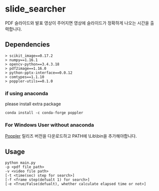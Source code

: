 # slide_searcher

PDF 슬라이드와 발표 영상이 주어지면 영상에 슬라이드가 정확하게 나오는 시간을 출력합니다.

## Dependencies
```
> scikit_image==0.17.2
> numpy==1.16.1
> opencv-python==3.4.3.18
> pdf2image==1.16.0
> python-pptx-interface==0.0.12
> comtypes==1.1.10
> poppler-utils==0.1.0
```

### if using anaconda
please install extra package
```
conda install -c conda-forge poppler
```

### For Windows User without anaconda
[Poppler](https://github.com/oschwartz10612/poppler-windows) 릴리즈 버전을 다운로드하고 PATH에 \Lib\bin을 추가해야합니다.
 
## Usage
```shell
python main.py 
-p <pdf file path> 
-v <video file path> 
[-t <time(sec) step for search>] 
[-f <frame step(defualt 1) for search>]
[-e <True/False(defualt), whether calculate elapsed time or not>]
```
